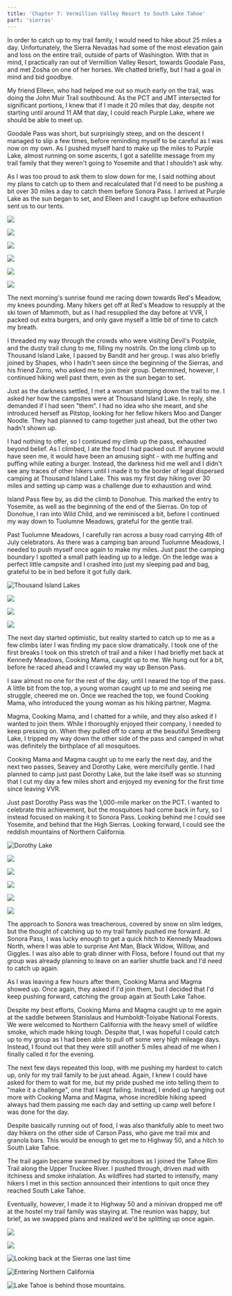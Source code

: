 ```yaml
---
title: 'Chapter 7: Vermillion Valley Resort to South Lake Tahoe'
part: 'sierras'
---
```


<script lang="ts">
import Images from '$lib/components/Images.svelte';
</script>

In order to catch up to my trail family, I would need to hike about 25 miles a day. Unfortunately, the Sierra Nevadas
had some of the most elevation gain and loss on the entire trail, outside of parts of Washington. With that in mind, I
practically ran out of Vermillion Valley Resort, towards Goodale Pass, and met Zosha on one of her horses. We chatted
briefly, but I had a goal in mind and bid goodbye.

My friend Elleen, who had helped me out so much early on the trail, was doing the John Muir Trail southbound. As the PCT
and JMT intersected for significant portions, I knew that if I made it 20 miles that day, despite not starting until
around 11 AM that day, I could reach Purple Lake, where we should be able to meet up.

Goodale Pass was short, but surprisingly steep, and on the descent I managed to slip a few times, before reminding
myself to be careful as I was now on my own. As I pushed myself hard to make up the miles to Purple Lake, almost running
on some ascents, I got a satellite message from my trail family that they weren't going to Yosemite and that I shouldn't
ask why.

As I was too proud to ask them to slow down for me, I said nothing about my plans to catch up to them and recalculated
that I'd need to be pushing a bit over 30 miles a day to catch them before Sonora Pass. I arrived at Purple Lake as the
sun began to set, and Elleen and I caught up before exhaustion sent us to our tents.

![](https://cdn.jeeveshikedthepct.com/images/e4b5503d-7f8a-4968-4aea-7e4f69d82900.jpeg)

![](https://cdn.jeeveshikedthepct.com/images/aef1e0dd-2617-4a1f-93f7-cfd04fe79500.jpeg)

![](https://cdn.jeeveshikedthepct.com/images/ad8883d5-a2aa-408d-5614-76458fc44800.jpeg)

![](https://cdn.jeeveshikedthepct.com/images/a678c9cc-ed80-408b-a0d8-52d5fb39b700.jpeg)

![](https://cdn.jeeveshikedthepct.com/images/8e1eb6f3-7f47-4d56-55e5-5a48c9455800.jpeg)

![](https://cdn.jeeveshikedthepct.com/images/9db27b5f-aaf8-49c6-082d-420cd7b13100.jpeg)

The next morning's sunrise found me racing down towards Red's Meadow, my knees pounding. Many hikers get off at Red's
Meadow to resupply at the ski town of Mammoth, but as I had resupplied the day before at VVR, I packed out extra
burgers, and only gave myself a little bit of time to catch my breath.

I threaded my way through the crowds who were visiting Devil's Postpile, and the dusty trail clung to me, filling my
nostrils. On the long climb up to Thousand Island Lake, I passed by Bandit and her group. I was also briefly joined by
Shapes, who I hadn't seen since the beginning of the Sierras, and his friend Zorro, who asked me to join their group.
Determined, however, I continued hiking well past them, even as the sun began to set.

Just as the darkness settled, I met a woman stomping down the trail to me. I asked her how the campsites were at
Thousand Island Lake. In reply, she demanded if I had seen "them". I had no idea who she meant, and she introduced
herself as Pitstop, looking for her fellow hikers Moo and Danger Noodle. They had planned to camp together just ahead,
but the other two hadn't shown up.

I had nothing to offer, so I continued my climb up the pass, exhausted beyond belief. As I climbed, I ate the food I had
packed out. If anyone would have seen me, it would have been an amusing sight - with me huffing and puffing while eating
a burger. Instead, the darkness hid me well and I didn't see any traces of other hikers until I made it to the border of
legal dispersed camping at Thousand Island Lake. This was my first day hiking over 30 miles and setting up camp was a
challenge due to exhaustion and wind.

Island Pass flew by, as did the climb to Donohue. This marked the entry to Yosemite, as well as the beginning of the end
of the Sierras. On top of Donohue, I ran into Wild Child, and we reminisced a bit, before I continued my way down to
Tuolumne Meadows, grateful for the gentle trail.

Past Tuolumne Meadows, I carefully ran across a busy road carrying 4th of July celebrators. As there was a camping ban
around Tuolumne Meadows, I needed to push myself once again to make my miles. Just past the camping boundary I
spotted a small path leading up to a ledge. On the ledge was a perfect little campsite and I crashed into just my
sleeping pad and bag, grateful to be in bed before it got fully dark.

![Thousand Island Lakes](https://cdn.jeeveshikedthepct.com/images/08329cdc-d980-411e-ffda-96ca07cb1700.jpeg)

![](https://cdn.jeeveshikedthepct.com/images/cf54dbc4-7390-4934-6651-494f959bd100.jpeg)

![](https://cdn.jeeveshikedthepct.com/images/12bb0c91-3a19-41e4-948e-71093e3e2800.jpeg)

![](https://cdn.jeeveshikedthepct.com/images/0c9d6c2d-94ea-4090-8c7e-7e2036e57e00.jpeg)

The next day started optimistic, but reality started to catch up to me as a few climbs later I was finding my pace slow
dramatically. I took one of the first breaks I took on this stretch of trail and a hiker I had briefly met back at
Kennedy Meadows, Cooking Mama, caught up to me. We hung out for a bit, before he raced ahead and I crawled my way up
Benson Pass.

I saw almost no one for the rest of the day, until I neared the top of the pass. A little bit from the top, a young
woman caught up to me and seeing me struggle, cheered me on. Once we reached the top, we found Cooking Mama, who
introduced the young woman as his hiking partner, Magma.

Magma, Cooking Mama, and I chatted for a while, and they also asked if I wanted to join them. While I thoroughly enjoyed
their company, I needed to keep pressing on. When they pulled off to camp at the beautiful Smedberg Lake, I tripped my
way down the other side of the pass and camped in what was definitely the birthplace of all mosquitoes.

Cooking Mama and Magma caught up to me early the next day, and the next two passes, Seavey and Dorothy Lake, were
mercifully gentle. I had planned to camp just past Dorothy Lake, but the lake itself was so stunning that I cut my day a
few miles short and enjoyed my evening for the first time since leaving VVR.

Just past Dorothy Pass was the 1,000-mile marker on the PCT. I wanted to celebrate this achievement, but the mosquitoes
had come back in fury, so I instead focused on making it to Sonora Pass. Looking behind me I could see Yosemite, and
behind that the High Sierras. Looking forward, I could see the reddish mountains of Northern California.

![Dorothy Lake](https://cdn.jeeveshikedthepct.com/images/a2342589-d550-40c1-1bb6-5b390e503000.jpeg)

![](https://cdn.jeeveshikedthepct.com/images/91c24517-9044-4afc-5093-adf8c4c0fd00.jpeg)

![](https://cdn.jeeveshikedthepct.com/images/4f54db8c-6716-48cf-9ef6-36dee75edd00.jpeg)

![](https://cdn.jeeveshikedthepct.com/images/1b9640b4-4ae6-4a83-2564-7c08f2220700.jpeg)

![](https://cdn.jeeveshikedthepct.com/images/b8440a02-0497-4263-4edd-434e37b17300.jpeg)

![](https://cdn.jeeveshikedthepct.com/images/c78ec42c-8742-4b65-0955-72f9422cee00.jpeg)

The approach to Sonora was treacherous, covered by snow on slim ledges, but the thought of catching up to my trail
family pushed me forward. At Sonora Pass, I was lucky enough to get a quick hitch to Kennedy Meadows North, where I was
able to surprise Ant Man, Black Widow, Willow, and Giggles. I was also able to grab dinner with Floss, before I found
out that my group was already planning to leave on an earlier shuttle back and I'd need to catch up again.

As I was leaving a few hours after them, Cooking Mama and Magma showed up. Once again, they asked if I'd join them, but
I decided that I'd keep pushing forward, catching the group again at South Lake Tahoe.

Despite my best efforts, Cooking Mama and Magma caught up to me again at the saddle between Stanislaus and
Humboldt-Toiyabe National Forests. We were welcomed to Northern California with the heavy smell of wildfire smoke,
which made hiking tough. Despite that, I was hopeful I could catch up to my group as I had been able to pull off some
very high mileage days. Instead, I found out that they were still another 5 miles ahead of me when I finally called it
for the evening.

The next few days repeated this loop, with me pushing my hardest to catch up, only for my trail family to be just ahead.
Again, I knew I could have asked for them to wait for me, but my pride pushed me into telling them to "make it a
challenge", one that I kept failing. Instead, I ended up hanging out more with Cooking Mama and Magma, whose incredible
hiking speed always had them passing me each day and setting up camp well before I was done for the day.

Despite basically running out of food, I was also thankfully able to meet two day hikers on the other side of Carson
Pass, who gave me trail mix and granola bars. This would be enough to get me to Highway 50, and a hitch to South Lake
Tahoe.

The trail again became swarmed by mosquitoes as I joined the Tahoe Rim Trail along the Upper Truckee River. I pushed
through, driven mad with itchiness and smoke inhalation. As wildfires had started to intensify, many hikers I met in
this section announced their intentions to quit once they reached South Lake Tahoe.

Eventually, however, I made it to Highway 50 and a minivan dropped me off at the hostel my trail family was staying at.
The reunion was happy, but brief, as we swapped plans and realized we'd be splitting up once again.

![](https://cdn.jeeveshikedthepct.com/images/e89b8e62-be3f-4f45-f4c6-9c6532422b00.jpeg)

![](https://cdn.jeeveshikedthepct.com/images/ce133f16-c37a-499d-c7c7-ed1467c0f500.jpeg)

![Looking back at the Sierras one last time](https://cdn.jeeveshikedthepct.com/images/1f1ee4f3-7e95-4eb6-f888-a351e409c600.jpeg)

![Entering Northern California](https://cdn.jeeveshikedthepct.com/images/79adec3d-8da2-4784-7a50-bb4e63172900.jpeg)

![Lake Tahoe is behind those mountains.](https://cdn.jeeveshikedthepct.com/images/e012aee3-894b-4f08-7836-1261eba95000.jpeg)
